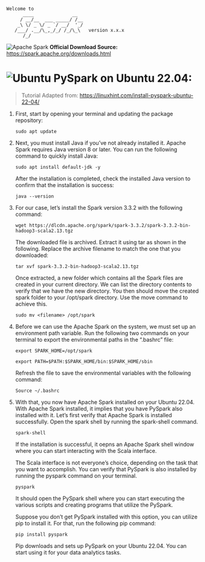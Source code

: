 ```
Welcome to
      ____              __
     / __/__  ___ _____/ /__
    _\ \/ _ \/ _ `/ __/  '_/
   /___/ .__/\_,_/_/ /_/\_\   version x.x.x
      /_/
```

![Apache Spark](https://img.shields.io/badge/Apache%20Spark-FDEE21?style=flat-square&logo=apachespark&logoColor=black) **Official Download Source:** https://spark.apache.org/downloads.html

# ![Ubuntu](https://img.shields.io/badge/Ubuntu-E95420?style=for-the-badge&logo=ubuntu&logoColor=white) PySpark on Ubuntu 22.04:

> Tutorial Adapted from: https://linuxhint.com/install-pyspark-ubuntu-22-04/

1. First, start by opening your terminal and updating the package repository:

    ```sudo apt update```

2. Next, you must install Java if you’ve not already installed it. Apache Spark requires Java version 8 or later. You can run the following command to quickly install Java:

    ```sudo apt install default-jdk -y```

    After the installation is completed, check the installed Java version to confirm that the installation is success:

    ```java --version```

3. For our case, let’s install the Spark version 3.3.2 with the following command:

    ```wget https://dlcdn.apache.org/spark/spark-3.3.2/spark-3.3.2-bin-hadoop3-scala2.13.tgz```

    The downloaded file is archived. Extract it using tar as shown in the following. Replace the archive filename to match the one that you downloaded:

    ```tar xvf spark-3.3.2-bin-hadoop3-scala2.13.tgz```

    Once extracted, a new folder which contains all the Spark files are created in your current directory. We can list the directory contents to verify that we have the new directory. You then should move the created spark folder to your /opt/spark directory. Use the move command to achieve this.

    ```sudo mv <filename> /opt/spark```

4. Before we can use the Apache Spark on the system, we must set up an environment path variable. Run the following two commands on your terminal to export the environmental paths in the “.bashrc” file:

    ```
    export SPARK_HOME=/opt/spark

    export PATH=$PATH:$SPARK_HOME/bin:$SPARK_HOME/sbin
    ```

    Refresh the file to save the environmental variables with the following command:

    ```Source ~/.bashrc```

5. With that, you now have Apache Spark installed on your Ubuntu 22.04. With Apache Spark installed, it implies that you have PySpark also installed with it. Let’s first verify that Apache Spark is installed successfully. Open the spark shell by running the spark-shell command.
    
    ```spark-shell```

    If the installation is successful, it oepns an Apache Spark shell window where you can start interacting with the Scala interface.

    The Scala interface is not everyone’s choice, depending on the task that you want to accomplish. You can verify that PySpark is also installed by running the pyspark command on your terminal.

    ```pyspark```

    It should open the PySpark shell where you can start executing the various scripts and creating programs that utilize the PySpark.

    Suppose you don’t get PySpark installed with this option, you can utilize pip to install it. For that, run the following pip command:

    ```pip install pyspark```

    Pip downloads and sets up PySpark on your Ubuntu 22.04. You can start using it for your data analytics tasks.